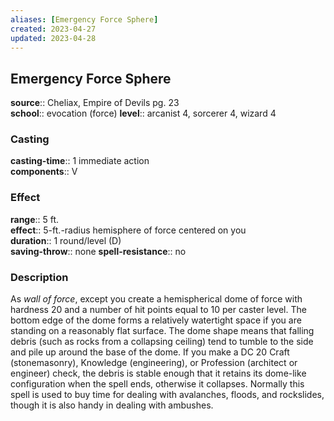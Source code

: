 ```yaml
---
aliases: [Emergency Force Sphere]
created: 2023-04-27
updated: 2023-04-28
---
```


## Emergency Force Sphere

**source**:: Cheliax, Empire of Devils pg. 23  
**school**:: evocation (force)
**level**:: arcanist 4, sorcerer 4, wizard 4

### Casting

**casting-time**:: 1 immediate action  
**components**:: V

### Effect

**range**:: 5 ft.  
**effect**:: 5-ft.-radius hemisphere of force centered on you  
**duration**:: 1 round/level (D)  
**saving-throw**:: none
**spell-resistance**:: no

### Description

As *wall of force*, except you create a hemispherical dome of force with hardness 20 and a number of hit points equal to 10 per caster level. The bottom edge of the dome forms a relatively watertight space if you are standing on a reasonably flat surface. The dome shape means that falling debris (such as rocks from a collapsing ceiling) tend to tumble to the side and pile up around the base of the dome. If you make a DC 20 Craft (stonemasonry), Knowledge (engineering), or Profession (architect or engineer) check, the debris is stable enough that it retains its dome-like configuration when the spell ends, otherwise it collapses. Normally this spell is used to buy time for dealing with avalanches, floods, and rockslides, though it is also handy in dealing with ambushes.
